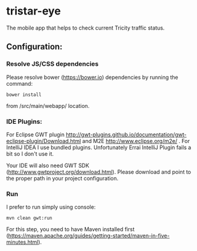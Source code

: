 # tristar-eye
The mobile app that helps to check current Tricity traffic status.

## Configuration:

### Resolve JS/CSS dependencies
Please resolve bower (https://bower.io) dependencies by running the command:
```
bower install
```
from /src/main/webapp/ location.

### IDE Plugins:
For Eclipse GWT plugin http://gwt-plugins.github.io/documentation/gwt-eclipse-plugin/Download.html and M2E http://www.eclipse.org/m2e/ .
For IntelliJ IDEA I use bundled plugins. Unfortunately Errai IntelliJ Plugin fails a bit so I don't use it.

Your IDE will also need GWT SDK (http://www.gwtproject.org/download.html). Please download and point to the proper path in your project configuration.

### Run
I prefer to run simply using console:
```
mvn clean gwt:run
```

For this step, you need to have Maven installed first (https://maven.apache.org/guides/getting-started/maven-in-five-minutes.html).
